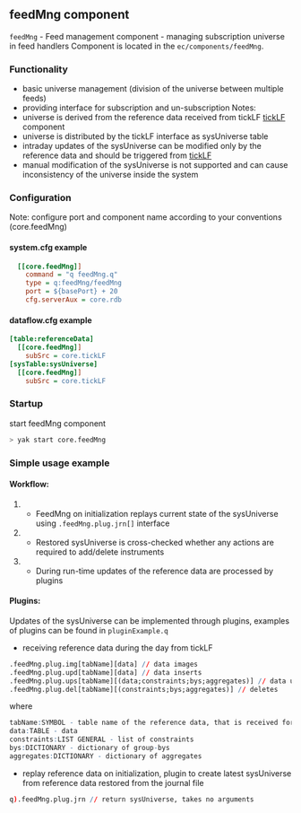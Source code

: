 ## **feedMng component**
`feedMng` - Feed management component - managing subscription universe in feed handlers
Component is located in the `ec/components/feedMng`.

### Functionality
- basic universe management (division of the universe between multiple feeds)
- providing interface for subscription and un-subscription
Notes:
- universe is derived from the reference data received from tickLF [tickLF](../tickLF) component
- universe is distributed by the tickLF interface as sysUniverse table
- intraday updates of the sysUniverse can be modified only by the reference data and should be triggered from [tickLF](../tickLF)
- manual modification of the sysUniverse is not supported and can cause inconsistency of the universe inside the system

### Configuration
Note: configure port and component name according to your conventions (core.feedMng)

#### system.cfg example
```cfg
  [[core.feedMng]]
    command = "q feedMng.q"
    type = q:feedMng/feedMng
    port = ${basePort} + 20
    cfg.serverAux = core.rdb
```

#### dataflow.cfg example
```cfg
[table:referenceData]
  [[core.feedMng]]
    subSrc = core.tickLF
[sysTable:sysUniverse]
  [[core.feedMng]]
    subSrc = core.tickLF
```

### Startup
start feedMng component
```bash
> yak start core.feedMng
```

### Simple usage example

#### Workflow:
1. - FeedMng on initialization replays current state of the sysUniverse using `.feedMng.plug.jrn[]` interface
2. - Restored sysUniverse is cross-checked whether any actions are required to add/delete instruments
3. - During run-time updates of the reference data are processed by plugins

#### Plugins:
Updates of the sysUniverse can be implemented through plugins, examples of plugins can be found in `pluginExample.q`
- receiving reference data during the day from tickLF
```q
.feedMng.plug.img[tabName][data] // data images
.feedMng.plug.upd[tabName][data] // data inserts
.feedMng.plug.ups[tabName][(data;constraints;bys;aggregates)] // data upserts
.feedMng.plug.del[tabName][(constraints;bys;aggregates)] // deletes
```
where
```q
tabName:SYMBOL - table name of the reference data, that is received form tickLF
data:TABLE - data
constraints:LIST GENERAL - list of constraints
bys:DICTIONARY - dictionary of group-bys
aggregates:DICTIONARY - dictionary of aggregates
```

- replay reference data on initialization, plugin to create latest sysUniverse from reference data restored from the journal file
```q
q).feedMng.plug.jrn // return sysUniverse, takes no arguments
```
